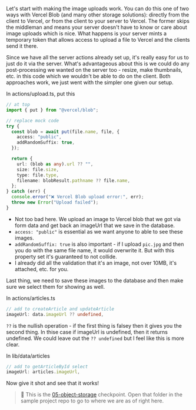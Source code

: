 Let's start with making the image uploads work. You can do this one of two ways with Vercel Blob (and many other storage solutions): directly from the client to Vercel, or from the client to your server to Vercel. The former skips the middleman and means your server doesn't have to know or care about image uploads which is nice. What happens is your server mints a temporary token that allows access to upload a file to Vercel and the clients send it there.

Since we have all the server actions already set up, it's really easy for us to just do it via the server. What's advantageous about this is we could do any post-processing we wanted on the server too - resize, make thumbnails, etc. in this code which we wouldn't be able to do on the client. Both approaches work, we just went with the simpler one given our setup.

In actions/upload.ts, put this

```typescript
// at top
import { put } from "@vercel/blob";

// replace mock code
try {
  const blob = await put(file.name, file, {
    access: "public",
    addRandomSuffix: true,
  });

  return {
    url: (blob as any).url ?? "",
    size: file.size,
    type: file.type,
    filename: blobResult.pathname ?? file.name,
  };
} catch (err) {
  console.error("❌ Vercel Blob upload error:", err);
  throw new Error("Upload failed");
}
```

- Not too bad here. We upload an image to Vercel blob that we got via form data and get back an imageUrl that we save in the database.
- `access: "public"` is essential as we want anyone to able to see these images.
- `addRandomSuffix: true` is also important - if I upload `pic.jpg` and then you do with the same file name, it would overwrite it. But with this property set it's guaranteed to not collide.
- I already did all the validation that it's an image, not over 10MB, it's attached, etc. for you.

Last thing, we need to save these images to the database and then make sure we select them for showing as well.

In actions/articles.ts

```typescript
// add to createArticle and updateArticle
imageUrl: data.imageUrl ?? undefined,
```

`??` is the nullish operation - if the first thing is falsey then it gives you the second thing. In thise case if imageUrl is undefined, then it returns undefined. We could leave out the `?? undefined` but I feel like this is more clear.

In lib/data/articles

```typescript
// add to getArticleById select
imageUrl: articles.imageUrl,
```

Now give it shot and see that it works!

> 🏁 This is the [05-object-storage][checkpoint] checkpoint. Open that folder in the sample project repo to go to where we are as of right here.

[checkpoint]: https://github.com/btholt/fullstack-next-wiki/tree/main/05-object-storage
